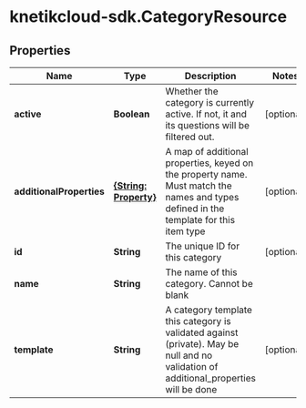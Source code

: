 # knetikcloud-sdk.CategoryResource

## Properties
Name | Type | Description | Notes
------------ | ------------- | ------------- | -------------
**active** | **Boolean** | Whether the category is currently active. If not, it and its questions will be filtered out. | [optional] 
**additionalProperties** | [**{String: Property}**](Property.md) | A map of additional properties, keyed on the property name.  Must match the names and types defined in the template for this item type | [optional] 
**id** | **String** | The unique ID for this category | [optional] 
**name** | **String** | The name of this category. Cannot be blank | 
**template** | **String** | A category template this category is validated against (private). May be null and no validation of additional_properties will be done | [optional] 


